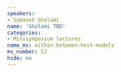 ```yaml
---
speakers:
- Samaneh Gholami
name: 'Gholami TBD'
categories:
- Minisymposium lectures
name_ms: within-between-host-models
ms_number: C2
hide: no
---
```

